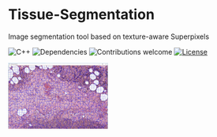 # Tissue-Segmentation
Image segmentation tool based on texture-aware Superpixels


![C++](https://img.shields.io/badge/C++-Solutions-blue.svg?style=flat&logo=c%2B%2B)
![Dependencies](https://img.shields.io/badge/dependencies-up%20to%20date-brightgreen.svg)
![Contributions welcome](https://img.shields.io/badge/contributions-welcome-orange.svg)
[![License](https://img.shields.io/badge/license-MIT-blue.svg)](https://opensource.org/licenses/MIT)

<img src="https://github.com/SalarYakamoz/Tissue-Segmentation/blob/main/images/HE_segmentation_40X.gif" width=40%>

